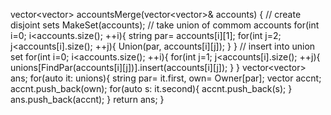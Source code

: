 vector<vector<string>> accountsMerge(vector<vector<string>>& accounts) {
// create disjoint sets
MakeSet(accounts);
// take union of commom accounts
for(int i=0; i<accounts.size(); ++i){
string par= accounts[i][1];
for(int j=2; j<accounts[i].size(); ++j){
Union(par, accounts[i][j]);
}
}
// insert into union set
for(int i=0; i<accounts.size(); ++i){
for(int j=1; j<accounts[i].size(); ++j){
unions[FindPar(accounts[i][j])].insert(accounts[i][j]);
}
}
vector<vector<string>> ans;
for(auto it: unions){
string par= it.first, own= Owner[par];
vector<string> accnt;
accnt.push_back(own);
for(auto s: it.second){
accnt.push_back(s);
}
ans.push_back(accnt);
}
return ans;
}